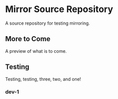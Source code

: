 # Mirror Source Repository

A source repository for testing mirroring.

## More to Come

A preview of what is to come.

## Testing

Testing, testing, three, two, and one!

### dev-1
